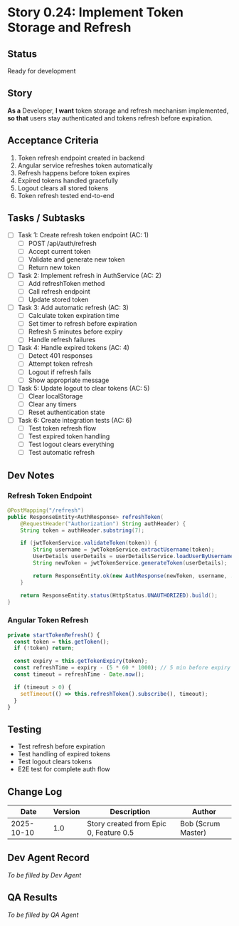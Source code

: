 # Story 0.24: Implement Token Storage and Refresh

## Status
Ready for development

## Story
**As a** Developer,
**I want** token storage and refresh mechanism implemented,
**so that** users stay authenticated and tokens refresh before expiration.

## Acceptance Criteria
1. Token refresh endpoint created in backend
2. Angular service refreshes token automatically
3. Refresh happens before token expires
4. Expired tokens handled gracefully
5. Logout clears all stored tokens
6. Token refresh tested end-to-end

## Tasks / Subtasks
- [ ] Task 1: Create refresh token endpoint (AC: 1)
  - [ ] POST /api/auth/refresh
  - [ ] Accept current token
  - [ ] Validate and generate new token
  - [ ] Return new token
- [ ] Task 2: Implement refresh in AuthService (AC: 2)
  - [ ] Add refreshToken method
  - [ ] Call refresh endpoint
  - [ ] Update stored token
- [ ] Task 3: Add automatic refresh (AC: 3)
  - [ ] Calculate token expiration time
  - [ ] Set timer to refresh before expiration
  - [ ] Refresh 5 minutes before expiry
  - [ ] Handle refresh failures
- [ ] Task 4: Handle expired tokens (AC: 4)
  - [ ] Detect 401 responses
  - [ ] Attempt token refresh
  - [ ] Logout if refresh fails
  - [ ] Show appropriate message
- [ ] Task 5: Update logout to clear tokens (AC: 5)
  - [ ] Clear localStorage
  - [ ] Clear any timers
  - [ ] Reset authentication state
- [ ] Task 6: Create integration tests (AC: 6)
  - [ ] Test token refresh flow
  - [ ] Test expired token handling
  - [ ] Test logout clears everything
  - [ ] Test automatic refresh

## Dev Notes

### Refresh Token Endpoint
```java
@PostMapping("/refresh")
public ResponseEntity<AuthResponse> refreshToken(
    @RequestHeader("Authorization") String authHeader) {
    String token = authHeader.substring(7);

    if (jwtTokenService.validateToken(token)) {
        String username = jwtTokenService.extractUsername(token);
        UserDetails userDetails = userDetailsService.loadUserByUsername(username);
        String newToken = jwtTokenService.generateToken(userDetails);

        return ResponseEntity.ok(new AuthResponse(newToken, username, ...));
    }

    return ResponseEntity.status(HttpStatus.UNAUTHORIZED).build();
}
```

### Angular Token Refresh
```typescript
private startTokenRefresh() {
  const token = this.getToken();
  if (!token) return;

  const expiry = this.getTokenExpiry(token);
  const refreshTime = expiry - (5 * 60 * 1000); // 5 min before expiry
  const timeout = refreshTime - Date.now();

  if (timeout > 0) {
    setTimeout(() => this.refreshToken().subscribe(), timeout);
  }
}
```

## Testing
- Test refresh before expiration
- Test handling of expired tokens
- Test logout clears tokens
- E2E test for complete auth flow

## Change Log
| Date | Version | Description | Author |
|------|---------|-------------|--------|
| 2025-10-10 | 1.0 | Story created from Epic 0, Feature 0.5 | Bob (Scrum Master) |

## Dev Agent Record
_To be filled by Dev Agent_

## QA Results
_To be filled by QA Agent_
